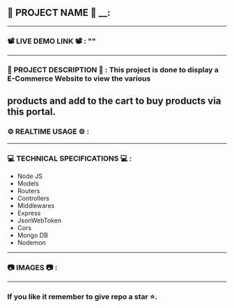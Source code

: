 ## 💼 __PROJECT__ __NAME__ 💼 __:
---------------------------------------------------------------------------------------------------------------
### 📽️ __LIVE__ __DEMO__ __LINK__ 📽️ __:__ ""
---------------------------------------------------------------------------------------------------------------
### 📄 __PROJECT__ DESCRIPTION 📄 __:__ This project is done to display a E-Commerce Website to view the various 
products and add to the cart to buy products via this portal.
---------------------------------------------------------------------------------------------------------------
### ⚙️ __REALTIME__ USAGE ⚙️ __:__ 
---------------------------------------------------------------------------------------------------------------
### 💻 __TECHNICAL__ SPECIFICATIONS 💻 __:__
* Node JS
* Models
* Routers
* Controllers
* Middlewares
* Express
* JsonWebToken
* Cors
* Mongo DB
* Nodemon
---------------------------------------------------------------------------------------------------------------
### 📷 __IMAGES__ 📷 __:__
---------------------------------------------------------------------------------------------------------------
### If you like it remember to give repo a star ⭐.
